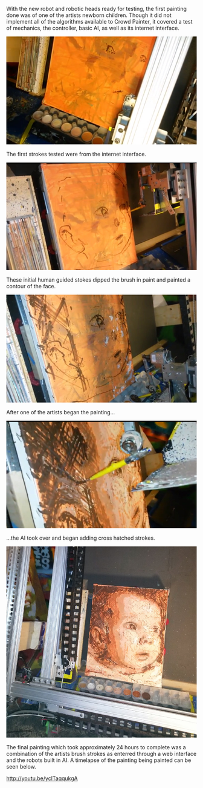 With the new robot and robotic heads ready for testing, the first painting done was of one of the artists newborn children.  Though it did not implement all of the algorithms available to Crowd Painter, it covered a test of mechanics, the controller, basic AI, as well as its internet interface.   

![Test Painting 1](../project_images/baby1.jpg?raw=true "Test Painting 1")

The first strokes tested were from the internet interface. 

![Test Painting 2](../project_images/baby2.jpg?raw=true "Test Painting 2")

These initial human guided stokes dipped the brush in paint and painted a contour of the face.

![Test Painting 3](../project_images/baby3.jpg?raw=true "Test Painting 3")

After one of the artists began the painting...

![Test Painting 4](../project_images/baby4.jpg?raw=true "Test Painting 4")

...the AI took over and began adding cross hatched strokes.

![Test Painting 6](../project_images/baby6.jpg?raw=true "Test Painting 6")

The final painting which took approximately 24 hours to complete was a combination of the artists brush strokes as enterred through a web interface and the robots built in AI.  A timelapse of the painting being painted can be seen below.

http://youtu.be/yclTaqqukgA
